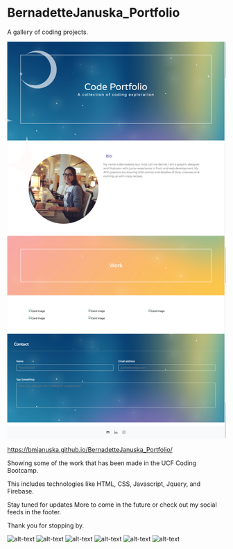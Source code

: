 # BernadetteJanuska_Portfolio
A gallery of coding projects. 

![GitHub Logo](assets/images/screen.png)

https://bmjanuska.github.io/BernadetteJanuska_Portfolio/

Showing some of the work that has been made in the UCF Coding Bootcamp. 

This includes technologies like HTML, CSS, Javascript, Jquery, and Firebase. 

Stay tuned for updates More to come in the future or check out my social feeds in the footer. 

Thank you for stopping by. 



![alt-text]({{https://bmjanuska.github.io/BernadetteJanuska_Portfolio/}}/assets/images/_0000_gif.jpg)
![alt-text]({{https://bmjanuska.github.io/BernadetteJanuska_Portfolio/}}/assets/images/_0001_forage.jpg)
![alt-text]({{https://bmjanuska.github.io/BernadetteJanuska_Portfolio/}}/assets/images/_0002_art.jpg)
![alt-text]({{https://bmjanuska.github.io/BernadetteJanuska_Portfolio/}}/assets/images/_0003_train.jpg)
![alt-text]({{https://bmjanuska.github.io/BernadetteJanuska_Portfolio/}}/assets/images/_0000_gif.jpg)
![alt-text]({{https://bmjanuska.github.io/BernadetteJanuska_Portfolio/}}/assets/images/_0000_gif.jpg)
